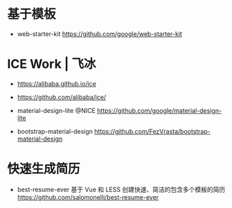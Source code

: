 # 基于模板

- web-starter-kit https://github.com/google/web-starter-kit

# ICE Work | 飞冰

- https://alibaba.github.io/ice
- https://github.com/alibaba/ice/

- material-design-lite @NICE <https://github.com/google/material-design-lite>
- bootstrap-material-design <https://github.com/FezVrasta/bootstrap-material-design>

# 快速生成简历

- best-resume-ever 基于 Vue 和 LESS 创建快速、简洁的包含多个模板的简历 https://github.com/salomonelli/best-resume-ever